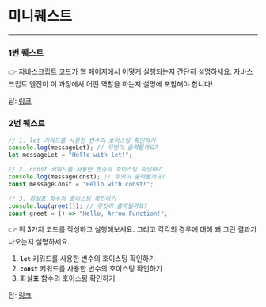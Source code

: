 # 미니퀘스트

---

### 1번 퀘스트

<aside>
👉 자바스크립트 코드가 웹 페이지에서 어떻게 실행되는지 간단히 설명하세요.
자바스크립트 엔진이 이 과정에서 어떤 역할을 하는지 설명에 포함해야 합니다!

</aside>

답: [링크](https://www.notion.so/ec9419d56ae14d0085669e83bdf3a3f9?pvs=21)

### 2번 퀘스트

```jsx
// 1. let 키워드를 사용한 변수의 호이스팅 확인하기
console.log(messageLet); // 무엇이 출력될까요?
let messageLet = "Hello with let!";

// 2. const 키워드를 사용한 변수의 호이스팅 확인하기
console.log(messageConst); // 무엇이 출력될까요?
const messageConst = "Hello with const!";

// 3. 화살표 함수의 호이스팅 확인하기
console.log(greet()); // 무엇이 출력될까요?
const greet = () => "Hello, Arrow Function!";
```

<aside>
👉 위 3가지 코드를 작성하고 실행해보세요.
그리고 각각의 경우에 대해 왜 그런 결과가 나오는지 설명하세요.

1. **`let`** 키워드를 사용한 변수의 호이스팅 확인하기
2. **`const`** 키워드를 사용한 변수의 호이스팅 확인하기
3. 화살표 함수의 호이스팅 확인하기
</aside>

답: [링크](https://www.notion.so/92475cf7b58c45b8ae902f1800c841a5?pvs=21)
